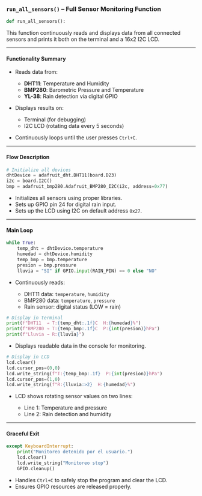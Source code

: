 ### `run_all_sensors()` – Full Sensor Monitoring Function

```python
def run_all_sensors():
```

This function continuously reads and displays data from all connected sensors and prints it both on the terminal and a 16x2 I2C LCD.

---

#### **Functionality Summary**

* Reads data from:

  * **DHT11**: Temperature and Humidity
  * **BMP280**: Barometric Pressure and Temperature
  * **YL-38**: Rain detection via digital GPIO
* Displays results on:

  * Terminal (for debugging)
  * I2C LCD (rotating data every 5 seconds)
* Continuously loops until the user presses `Ctrl+C`.

---

#### **Flow Description**

```python
# Initialize all devices
dhtDevice = adafruit_dht.DHT11(board.D23)
i2c = board.I2C()
bmp = adafruit_bmp280.Adafruit_BMP280_I2C(i2c, address=0x77)
```

* Initializes all sensors using proper libraries.
* Sets up GPIO pin 24 for digital rain input.
* Sets up the LCD using I2C on default address `0x27`.

---

#### **Main Loop**

```python
while True:
    temp_dht = dhtDevice.temperature
    humedad = dhtDevice.humidity
    temp_bmp = bmp.temperature
    presion = bmp.pressure
    lluvia = "SI" if GPIO.input(RAIN_PIN) == 0 else "NO"
```

* Continuously reads:

  * DHT11 data: `temperature`, `humidity`
  * BMP280 data: `temperature`, `pressure`
  * Rain sensor: digital status (LOW = rain)

```python
# Display in terminal
print(f"DHT11  → T:{temp_dht:.1f}C  H:{humedad}%")
print(f"BMP280 → T:{temp_bmp:.1f}C  P:{int(presion)}hPa")
print(f"Lluvia → R:{lluvia}")
```

* Displays readable data in the console for monitoring.

```python
# Display in LCD
lcd.clear()
lcd.cursor_pos=(0,0)
lcd.write_string(f"T:{temp_bmp:.1f}  P:{int(presion)}hPa")
lcd.cursor_pos=(1,0)
lcd.write_string(f"R:{lluvia:>2}  H:{humedad}%")
```

* LCD shows rotating sensor values on two lines:

  * Line 1: Temperature and pressure
  * Line 2: Rain detection and humidity

---

#### **Graceful Exit**

```python
except KeyboardInterrupt:
    print("Monitoreo detenido por el usuario.")
    lcd.clear()
    lcd.write_string("Monitoreo stop")
    GPIO.cleanup()
```

* Handles `Ctrl+C` to safely stop the program and clear the LCD.
* Ensures GPIO resources are released properly.



